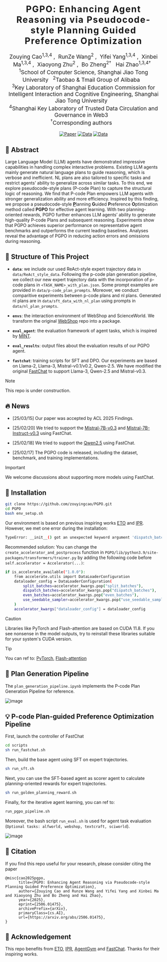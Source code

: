 <h1 align='center' style="text-align:center; font-weight:bold; font-size:2.0em;letter-spacing:2.0px;"> PGPO: Enhancing Agent Reasoning via Pseudocode-style Planning Guided Preference Optimization  </h1>

<p align='center' style="text-align:center;font-size:1.25em;">
    <a href="https://scholar.google.com/citations?user=IIA4hMEAAAAJ&hl=zh-CN" target="_blank" style="text-decoration: none;">Zouying Cao<sup>1,3,4</sup></a>&nbsp;,&nbsp;
    <a href="https://orcid.org/0000-0003-3059-1238" target="_blank" style="text-decoration: none;">RunZe Wang<sup>2</sup></a>&nbsp;,&nbsp;
    <a href="https://scholar.google.com.hk/citations?user=UxAb3eQAAAAJ&hl=zh-CN" target="_blank" style="text-decoration: none;">Yifei Yang<sup>1,3,4</sup></a>&nbsp;,&nbsp;
    <a href="https://scholar.google.com/citations?user=LpUi3EgAAAAJ" target="_blank" style="text-decoration: none;">Xinbei Ma<sup>1,3,4</sup></a>&nbsp;,&nbsp;
    <a href="https://openreview.net/profile?id=~Xiaoyong_Zhu1" target="_blank" style="text-decoration: none;">Xiaoyong Zhu<sup>2</sup></a>&nbsp;,&nbsp;
    <a href="https://scholar.google.com/citations?user=3gHhO9QAAAAJ&hl=en" target="_blank" style="text-decoration: none;">Bo Zheng<sup>2†</sup></a>&nbsp;&nbsp;
    <a href="https://scholar.google.co.jp/citations?user=H6vHKJoAAAAJ&hl=zh-TW" target="_blank" style="text-decoration: none;">Hai Zhao<sup>1,3,4†</sup></a>&nbsp;&nbsp;
	<br>
<sup>1</sup>School of Computer Science, Shanghai Jiao Tong University&nbsp;&nbsp;&nbsp;<sup>2</sup>Taobao & Tmail Group of Alibaba&nbsp;&nbsp;&nbsp;<br>
<sup>3</sup>Key Laboratory of Shanghai Education Commission for Intelligent Interaction and Cognitive Engineering, Shanghai Jiao Tong University&nbsp;&nbsp;&nbsp;<br>
<sup>4</sup>Shanghai Key Laboratory of Trusted Data Circulation and Governance in Web3&nbsp;&nbsp;&nbsp;<br>
<sup>†</sup>Corresponding authors&nbsp;&nbsp;&nbsp;
</p>

<div align="center">
<a href="https://arxiv.org/abs/2506.01475"><img src="https://img.shields.io/badge/arXiv-ACL 2025 Findings-b31b1b.svg" alt="Paper"></a>
<a href="https://zouyingcao.github.io/_pages/files/PGPO-poster.pdf"> <img alt="Data" src="https://img.shields.io/badge/poster-PDF-teal"></a>
<a href="https://github.com/zouyingcao/PGPO/blob/main/data"> <img alt="Data" src="https://img.shields.io/badge/data-GitHub-green"></a>
</div>

<!-- <p align='center';> -->
<!-- <b> -->
<!-- <em>ACL, 2025, Findings</em> <br> -->
<!-- </b> -->
<!-- </p> -->

## 📌 Abstract
Large Language Model (LLM) agents have demonstrated impressive capabilities in handling complex interactive problems. Existing LLM agents mainly generate natural language plans to guide reasoning, which is verbose and inefficient. NL plans are also tailored to specific tasks and restrict agents’ ability to generalize across similar tasks. To this end, we explore pseudocode-style plans (P-code Plan) to capture the structural logic of reasoning. We find that P-code Plan empowers LLM agents with stronger generalization ability and more efficiency. Inspired by this finding, we propose a pseudocode-style <u><b>P</b></u>lanning **G**uided **P**reference **O**ptimization method called **PGPO** for effective agent learning. With two planning-oriented rewards, PGPO further enhances LLM agents’ ability to generate high-quality P-code Plans and subsequent reasoning. Experiments show that PGPO achieves superior performance on representative agent benchmarks and outperforms the current leading baselines. Analyses reveal the advantage of PGPO in reducing action errors and omissions during reasoning.

## 📄 Structure of This Project

- **`data`**: we include our used ReAct-style expert trajectory data in ```data/ReAct_style_data```. Following the p-code plan generation pipeline, we collect our new expert trajectory data with the incorporation of p-code plans in ```<TASK_NAME>_with_plan.json```. Some prompt examples are provided in ```data/p-code_plan_prompts```. Moreover, we conduct comparitive experiments between p-code plans and nl plans. Generated nl plans are in ```data/sft_data_with_nl_plan``` using prompts in ```data/nl_plan_prompts```.

- **`envs`**: the interaction environment of WebShop and ScienceWorld. We transform the original [WebShop](https://github.com/princeton-nlp/WebShop) repo into a package.

- **`eval_agent`**: the evaluation framework of agent tasks, which is inspired by [MINT](https://github.com/xingyaoww/mint-bench).

- **`eval_results`**: output files about the evaluation results of our PGPO agent.

- **`fastchat`**: training scripts for SFT and DPO. Our experiments are based on Llama-2, Llama-3, Mistral-v0.1/v0.2, Qwen-2.5. We have modified the original [FastChat](https://github.com/lm-sys/FastChat) to support Llama-3, Qwen-2.5 and Mistral-v0.3.

> [!NOTE]  
> This repo is under construction.

## 🔥 News
- [25/03/15] Our paper was accepted by ACL 2025 Findings.

- [25/02/20] We tried to support the [Mistral-7B-v0.3](https://huggingface.co/mistralai/Mistral-7B-v0.3) and [Mistral-7B-Instruct-v0.3](https://huggingface.co/mistralai/Mistral-7B-Instruct-v0.3) using FastChat.

- [25/02/18] We tried to support the [Qwen2.5](https://huggingface.co/collections/Qwen/qwen25-66e81a666513e518adb90d9e) using FastChat.

- [25/02/17] The PGPO code is released, including the dataset, benchmark, and training implementations.

> [!IMPORTANT]
> We welcome discussions about supporting more models using FastChat.

## 👀 Installation

```bash
git clone https://github.com/zouyingcao/PGPO.git
cd PGPO
bash env_setup.sh
```
Our environment is based on previous inspiring works [ETO](https://github.com/Yifan-Song793/ETO) and [IPR](https://github.com/WeiminXiong/IPR). However, we met one error during the installation:
```bash
TypeError: __init__() got an unexpected keyword argument 'dispatch_batches'
```
Recommended solution: You can change the ```create_accelerator_and_postprocess``` function in ```PGPO/lib/python3.9/site-packages/transformers/trainer.py``` by adding the following code before ```self.accelerator = Accelerator(...)```:
```bash
if is_accelerate_available("1.0.0"):
    from accelerate.utils import DataLoaderConfiguration
    dataloader_config = DataLoaderConfiguration(
        split_batches=accelerator_kwargs.pop("split_batches"),
        dispatch_batches=accelerator_kwargs.pop("dispatch_batches"),
        even_batches=accelerator_kwargs.pop("even_batches"),
        use_seedable_sampler=accelerator_kwargs.pop("use_seedable_sampler"),
    )
    accelerator_kwargs["dataloader_config"] = dataloader_config
```
> [!CAUTION]
> Libraries like PyTorch and Flash-attention are based on CUDA 11.8. If you see nonsense in the model outputs, try to reinstall these libraries suitable for your system's CUDA version.

> [!TIP]
> You can ref to: [PyTorch](https://pytorch.org/get-started/previous-versions/), [Flash-attention](https://github.com/Dao-AILab/flash-attention/releases/)

## 🔎 Plan Generation Pipeline
The ```plan_generation_pipeline.ipynb``` implements the P-code Plan Generation Pipeline for reference. 

![image](https://github.com/user-attachments/assets/691e74c3-76df-4492-88df-acee6970bec8)


## 💡 P-code Plan-guided Preference Optimization Pipeline

First, launch the controller of FastChat
```bash
cd scripts
sh run_fastchat.sh
```
Then, build the base agent using SFT on expert trajectories. 
```bash
sh run_sft.sh
```

Next, you can use the SFT-based agent as scorer agent to calculate planning-oriented rewards for expert trajectories.
```bash
sh run_golden_planning_reward.sh
```
Finally, for the iterative agent learning, you can ref to:
```bash
run_pgpo_pipeline.sh
```
Moreover, the bash script ```run_eval.sh``` is used for agent task evaluation (```Optional tasks: alfworld, webshop, textcraft, sciworld```).

![image](https://github.com/user-attachments/assets/e77bdf3d-f13c-42e5-893d-f59899fd67b8)


## 🔗 Citation

If you find this repo useful for your research, please consider citing the paper

```
@misc{cao2025pgpo,
      title={PGPO: Enhancing Agent Reasoning via Pseudocode-style Planning Guided Preference Optimization}, 
      author={Zouying Cao and Runze Wang and Yifei Yang and Xinbei Ma and Xiaoyong Zhu and Bo Zheng and Hai Zhao},
      year={2025},
      eprint={2506.01475},
      archivePrefix={arXiv},
      primaryClass={cs.AI},
      url={https://arxiv.org/abs/2506.01475}, 
}
```

## 🌈 Acknowledgement

This repo benefits from [ETO](https://github.com/huggingface/peft), [IPR](https://github.com/huggingface/trl), [AgentGym](https://github.com/WooooDyy/AgentGym) and [FastChat](https://github.com/lm-sys/FastChat). Thanks for their inspiring works.
